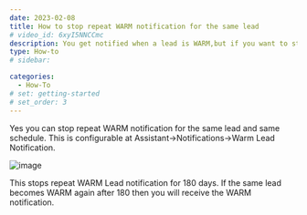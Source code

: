 ```yaml
---
date: 2023-02-08
title: How to stop repeat WARM notification for the same lead
# video_id: 6xyI5NNCCmc
description: You get notified when a lead is WARM,but if you want to stop repeat WARM notifications for the lead then you can disable them.
type: How-to
# sidebar:

categories:
  - How-To
# set: getting-started
# set_order: 3
---
```

Yes you can stop repeat WARM notification for the same lead and same schedule. This is configurable at Assistant->Notifications->Warm Lead Notification.

![image](../../images/do-not-repeat-warm-notification.png)

This stops repeat WARM Lead notification for 180 days. If the same lead becomes WARM again after 180 then you will receive the WARM notification.